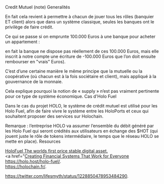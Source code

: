 Credit Mutuel (note)
Generalités

En fait cela revient à permettre à chacun de jouer tous les rôles (banquier ET client) alors que dans un système classique, seules les banques ont le privilège de faire crédit.

Ce qui se passe si on emprunte 100.000 Euros à une banque pour acheter un appartement :

en fait la banque ne dispose pas réellement de ces 100.000 Euros, mais elle inscrit à notre compte une écriture de -100.000 Euros que l’on doit ensuite rembourser en "vrais" Euros).

C’est d’une certaine manière le même principe que la mutuelle ou la coopérative (où chacun est à la fois sociétaire et client), mais appliqué à la gouvernance de la monnaie.

Cela explique pourquoi la notion de « supply » n’est pas vraiment pertinente pour ce type de système économique.
Cas d'Holo Fuel

Dans le cas du projet HOLO, le système de crédit mutuel est utilisé pour les Holo Fuel, afin de faire vivre le système entre les HoloPorts et ceux qui souhaitent proposer des services sur Holochain.

Remarque : l’entreprise HOLO va assumer l’ensemble du débit généré par les Holo Fuel qui seront crédités aux utilisateurs en échange des $HOT (qui jouent juste le rôle de tokens intermédiaire, le temps que le réseau HOLO se mette en place).
Resources


<a href="https://medium.com/@cloudthings/holofuel-the-worlds-first-price-stable-digital-asset-b97c2de95905">HoloFuel The worlds first price stable digital asset.</a>   
<a href="<a href="https://medium.com/@cloudthings/holofuel-the-worlds-first-price-stable-digital-asset-b97c2de95905">Creating Financial Systems That Work for Everyone</a>   
https://holo.host/holo-fuel/.  
https://holochain.fr/.  

https://twitter.com/lifesmyth/status/1228850478953484290.  
